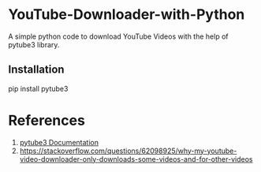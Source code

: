 # YouTube-Downloader-with-Python
A simple python code to download YouTube Videos with the help of pytube3 library.

## Installation ##
pip install pytube3

# References #

1. [pytube3 Documentation](https://python-pytube.readthedocs.io/en/latest/)
2. https://stackoverflow.com/questions/62098925/why-my-youtube-video-downloader-only-downloads-some-videos-and-for-other-videos
